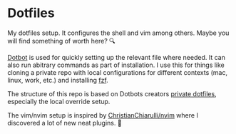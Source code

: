 Dotfiles
========

My dotfiles setup. It configures the shell and vim among others.
Maybe you will find something of worth here? 🔍

[Dotbot](https://github.com/anishathalye/dotbot) is used for quickly setting up
the relevant file where needed. It can also run abitrary commands as part of
installation. I use this for things like cloning a private repo with local configurations for
different contexts (mac, linux, work, etc.) and installing [fzf](https://github.com/junegunn/fzf).

The structure of this repo is based on Dotbots creators 
[private dotfiles](https://github.com/anishathalye/dotfiles), especially the
local override setup.

The vim/nvim setup is inspired by 
[ChristianChiarulli/nvim](https://github.com/ChristianChiarulli/nvim) where I
discovered a lot of new neat plugins. 🙌
